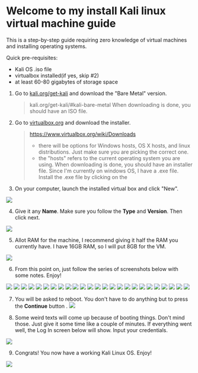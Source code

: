 # Welcome to my install Kali linux virtual machine guide
This is a step-by-step guide requiring zero knowledge of virtual machines and installing operating systems.

Quick pre-requisites: 
- Kali OS .iso file
- virtualbox installed(if yes, skip #2)
- at least 60-80 gigabytes of storage space

1. Go to [kali.org/get-kali](https://www.kali.org/get-kali) and download the "Bare Metal" version.
    >kali.org/get-kali/#kali-bare-metal
    >When downloading is done, you should have an ISO file.

2. Go to [virtualbox.org](https://www.svirtualbox.org/) and download the installer.
    >https://www.virtualbox.org/wiki/Downloads
    > - there will be options for Windows hosts, OS X hosts, and linux distributions. Just make sure you are picking the correct one. 
    > - the "hosts" refers to the current operating system you are using.
    >When downloading is done, you should have an installer file. Since I'm currently on windows OS, I have a .exe file.
    >Install the .exe file by clicking on the 

3. On your computer, launch the installed virtual box and click "New".

![](img/virtualbox_1.png)

4. Give it any **Name**. Make sure you follow the **Type** and **Version**. Then click next.

![](img/virtualbox_2.png)

5. Allot RAM for the machine, I recommend giving it half the RAM you currently have. I have 16GB RAM, so I will put 8GB for the VM.

![](img/virtualbox_3.png)

6. From this point on, just follow the series of screenshots below with some notes. Enjoy!

![](img/virtualbox_4.png)
![](img/virtualbox_5.png)
![](img/virtualbox_6.png)
![](img/virtualbox_7.png)
![](img/virtualbox_8.png)
![](img/virtualbox_9.png)
![](img/virtualbox_10.png)
![](img/virtualbox_11.png)
![](img/virtualbox_12.png)
![](img/virtualbox_13.png)
![](img/virtualbox_14.png)
![](img/virtualbox_15.png)
![](img/virtualbox_16.png)
![](img/virtualbox_17.png)
![](img/virtualbox_18.png)
![](img/virtualbox_19.png)
![](img/virtualbox_20.png)
![](img/virtualbox_21.png)
![](img/virtualbox_22.png)
![](img/virtualbox_23.png)
![](img/virtualbox_24.png)
![](img/virtualbox_25.png)
![](img/virtualbox_26.png)
![](img/virtualbox_27.png)
![](img/virtualbox_28.png)

7. You will be asked to reboot. You don't have to do anything but to press the **Continue** button .
![](img/virtualbox_29.png)

8. Some weird texts will come up because of booting things. Don't mind those. Just give it some time like a couple of minutes. If everything went well, the Log In screen below will show. Input your credentials.

![](img/virtualbox_30.png)

9. Congrats! You now have a working Kali Linux OS. Enjoy!

![](img/virtualbox_31.png)


